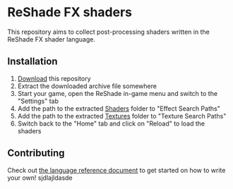 ReShade FX shaders
==================

This repository aims to collect post-processing shaders written in the ReShade FX shader language.

Installation
------------

1. [Download](https://github.com/crosire/reshade-shaders/archive/master.zip) this repository
2. Extract the downloaded archive file somewhere
3. Start your game, open the ReShade in-game menu and switch to the "Settings" tab
4. Add the path to the extracted [Shaders](/Shaders) folder to "Effect Search Paths"
5. Add the path to the extracted [Textures](/Textures) folder to "Texture Search Paths"
6. Switch back to the "Home" tab and click on "Reload" to load the shaders

Contributing
------------

Check out [the language reference document](REFERENCE.md) to get started on how to write your own!
sjdlajldasde